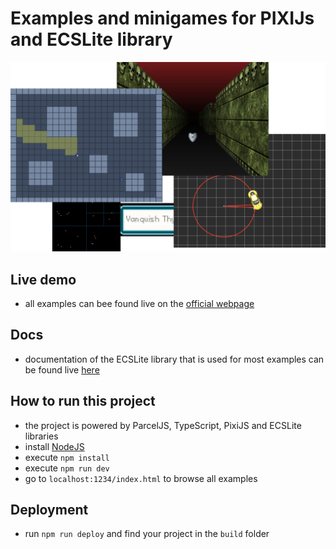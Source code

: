 # Examples and minigames for PIXIJs and ECSLite library

![Preview](./docs/preview.png)
## Live demo
- all examples can bee found live on the [official webpage](https://aphgames.io/docs/learning/examples/pixi-intro/animation)

## Docs
- documentation of the ECSLite library that is used for most examples can be found live [here](https://aphgames.io/docs/learning/tutorials/ecsdocs)

## How to run this project
- the project is powered by ParcelJS, TypeScript, PixiJS and ECSLite libraries
- install [NodeJS](https://nodejs.org/en/download/)
- execute `npm install`
- execute `npm run dev`
- go to `localhost:1234/index.html` to browse all examples

## Deployment
- run `npm run deploy` and find your project in the `build` folder